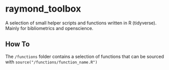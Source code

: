 # raymond_toolbox
A selection of small helper scripts and functions written in R (tidyverse). Mainly for bibliometrics and openscience.

## How To
The `/functions` folder contains a selection of functions that can be sourced with `source("/functions/function_name.R")`

